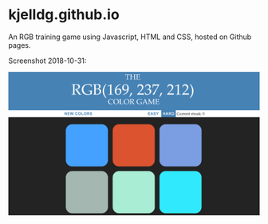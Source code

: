 # kjelldg.github.io
An RGB training game using Javascript, HTML and CSS, hosted on Github pages.

Screenshot 2018-10-31: 

![Screenshot 2018-10-16](https://github.com/Kjelldg/kjelldg.github.io/blob/master/rgbgame.png "Screenshot 2018-10-31")
